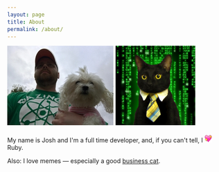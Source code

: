 ```yaml
---
layout: page
title: About
permalink: /about/
---
```

<div style='margin-bottom:10px;'>
	<div style='float:left;margin-right:5px;margin-bottom:5px;'>
		<img src="/assets/selfie-with-rosie.jpg" />
	</div>
	<div style='float:left;'>
		<img src="/assets/business-cat/matrix-business-cat-184x184.png" />	
	</div>
	<div style='clear:both;'></div>
</div>

My name is Josh and I'm a full time developer, and, if you can't tell, I
<img src="/assets/site-heart.webp" width="18px" height="18px" /> Ruby.

Also: I love memes &mdash; especially a good [business cat][business-cat].

[business-cat]: http://knowyourmeme.com/memes/business-cat
